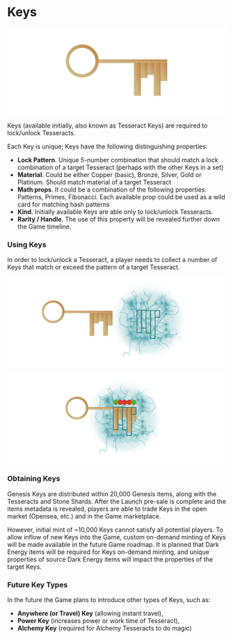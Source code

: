 # Keys



![A Key](<../../.gitbook/assets/image (7).png>)

Keys (available initially, also known as Tesseract Keys) are required to lock/unlock Tesseracts.

Each Key is unique; Keys have the following distinguishing properties:&#x20;

* **Lock Pattern**. Unique 5-number combination that should match a lock combination of a target Tesseract (perhaps with the other Keys in a set)&#x20;
* **Material**. Could be either Copper (basic), Bronze, Silver, Gold or Platinum. Should match material of a target Tesseract&#x20;
* **Math props**. It could be a combination of the following properties: Patterns, Primes, Fibonacci. Each available prop could be used as a wild card for matching hash patterns&#x20;
* **Kind**. Initially available Keys are able only to lock/unlock Tesseracts.&#x20;
* **Rarity / Handle**. The use of this property will be revealed further down the Game timeline.&#x20;

### Using Keys&#x20;

In order to lock/unlock a Tesseract, a player needs to collect a number of Keys that match or exceed the pattern of a target Tesseract.

![Key and Tesseract lock patterns](<../../.gitbook/assets/image (12).png>)

![Matching a Key with a Tesseract - mismatch](<../../.gitbook/assets/image (4).png>)

### Obtaining Keys

Genesis Keys are distributed within 20,000 Genesis items, along with the Tesseracts and Stone Shards. After the Launch pre-sale is complete and the items metadata is revealed, players are able to trade Keys in the open market (Opensea, etc.) and in the Game marketplace.&#x20;

However, initial mint of \~10,000 Keys cannot satisfy all potential players. To allow inflow of new Keys into the Game, custom on-demand minting of Keys will be made available in the future Game roadmap. It is planned that Dark Energy items will be required for Keys on-demand minting, and unique properties of source Dark Energy items will impact the properties of the target Keys.

### Future Key Types

In the future the Game plans to introduce other types of Keys, such as:

* **Anywhere (or Travel) Key** (allowing instant travel),&#x20;
* **Power Key** (increases power or work time of Tesseract),
* **Alchemy Key** (required for Alchemy Tesseracts to do magic)
